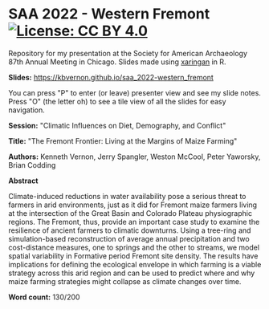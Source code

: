 
# SAA 2022 - Western Fremont [![License: CC BY 4.0](https://img.shields.io/badge/License-CC_BY_4.0-lightgrey.svg)](https://creativecommons.org/licenses/by/4.0/)

<!-- badges: start -->
<!-- badges: end -->

Repository for my presentation at the Society for American Archaeology 87th Annual Meeting in Chicago. Slides made using [xaringan](https://github.com/yihui/xaringan) in R. 

__Slides:__ <https://kbvernon.github.io/saa_2022-western_fremont>

You can press "P" to enter (or leave) presenter view and see my slide notes. Press "O" (the letter oh) to see a tile view of all the slides for easy navigation.

__Session:__ "Climatic Influences on Diet, Demography, and Conflict"

__Title:__ "The Fremont Frontier: Living at the Margins of Maize Farming"

__Authors:__ Kenneth Vernon, Jerry Spangler, Weston McCool, Peter Yaworsky, Brian Codding

__Abstract__  

Climate-induced reductions in water availability pose a serious threat to farmers in arid environments, just as it did for Fremont maize farmers living at the intersection of the Great Basin and Colorado Plateau physiographic regions. The Fremont, thus, provide an important case study to examine the resilience of ancient farmers to climatic downturns. Using a tree-ring and simulation-based reconstruction of average annual precipitation and two cost-distance measures, one to springs and the other to streams, we model spatial variability in Formative period Fremont site density. The results have implications for defining the ecological envelope in which farming is a viable strategy across this arid region and can be used to predict where and why maize farming strategies might collapse as climate changes over time.

__Word count:__ 130/200